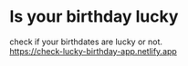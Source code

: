 # Is your birthday lucky
 check if your  birthdates are lucky or not.
 <br>
 https://check-lucky-birthday-app.netlify.app
